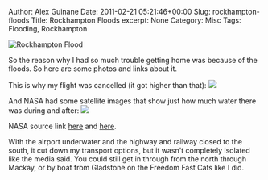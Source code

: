 Author: Alex Guinane
Date: 2011-02-21 05:21:46+00:00
Slug: rockhampton-floods
Title: Rockhampton Floods
excerpt: None
Category: Misc
Tags: Flooding, Rockhampton

![Rockhampton Flood](/images/2011/2011-02-21-rockhampton-floods/p1060534.jpg)

So the reason why I had so much trouble getting home was because of the floods. So here are some photos and links about it.

This is why my flight was cancelled (it got higher than that):
![](/images/2011/2011-02-21-rockhampton-floods/r696732_5300334.jpg)

And NASA had some satellite images that show just how much water there was during and after:
![](/images/2011/2011-02-21-rockhampton-floods/flooods.jpg)

NASA source link [here](http://earthobservatory.nasa.gov/NaturalHazards/view.php?id=48916) and [here](http://earthobservatory.nasa.gov/IOTD/view.php?id=48456&src=iotdrss).

With the airport underwater and the highway and railway closed to the south, it cut down my transport options, but it wasn't completely isolated like the media said. You could still get in through from the north through Mackay, or by boat from Gladstone on the Freedom Fast Cats like I did.
